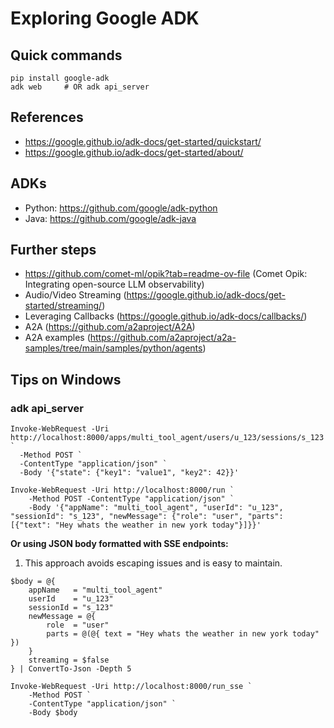 # Exploring Google ADK

## Quick commands

```
pip install google-adk
adk web     # OR adk api_server
```

## References

- https://google.github.io/adk-docs/get-started/quickstart/
- https://google.github.io/adk-docs/get-started/about/

## ADKs
- Python: https://github.com/google/adk-python
- Java: https://github.com/google/adk-java

## Further steps

- https://github.com/comet-ml/opik?tab=readme-ov-file (Comet Opik: Integrating open-source LLM observability)
- Audio/Video Streaming (https://google.github.io/adk-docs/get-started/streaming/)
- Leveraging Callbacks (https://google.github.io/adk-docs/callbacks/)
- A2A (https://github.com/a2aproject/A2A)
- A2A examples (https://github.com/a2aproject/a2a-samples/tree/main/samples/python/agents)

## Tips on Windows

### adk api_server
```
Invoke-WebRequest -Uri http://localhost:8000/apps/multi_tool_agent/users/u_123/sessions/s_123 `
  -Method POST `
  -ContentType "application/json" `
  -Body '{"state": {"key1": "value1", "key2": 42}}'

Invoke-WebRequest -Uri http://localhost:8000/run `
	-Method POST -ContentType "application/json" `
	-Body '{"appName": "multi_tool_agent", "userId": "u_123", "sessionId": "s_123", "newMessage": {"role": "user", "parts": [{"text": "Hey whats the weather in new york today"}]}}'
```

**Or using JSON body formatted with SSE endpoints:**
1. This approach avoids escaping issues and is easy to maintain.

```
$body = @{
    appName   = "multi_tool_agent"
    userId    = "u_123"
    sessionId = "s_123"
    newMessage = @{
        role  = "user"
        parts = @(@{ text = "Hey whats the weather in new york today" })
    }
    streaming = $false
} | ConvertTo-Json -Depth 5

Invoke-WebRequest -Uri http://localhost:8000/run_sse `
    -Method POST `
    -ContentType "application/json" `
    -Body $body
```
